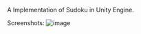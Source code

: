 A Implementation of Sudoku in Unity Engine.

Screenshots:
![image](https://github.com/ktoufiquee/Sudoku/assets/59536321/aa7f5cb9-4730-47f5-b584-fe3ba623d070)
